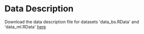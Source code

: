 # Data Description

Download the data description file for datasets 'data_bs.RData' and 'data_ml.RData' [here](https://github.com/haeramee/Machine-Learning-For-Smart-Beta/blob/main/Data/Data%20description%20_%20Machine%20Learning%20for%20Factor%20Investing.pdf)
